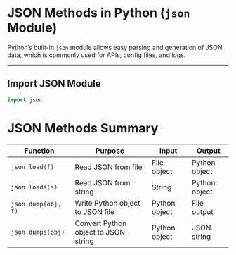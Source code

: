 # JSON Methods in Python (`json` Module)

Python’s built-in `json` module allows easy parsing and generation of JSON data, which is commonly used for APIs, config files, and logs.

---

## Import JSON Module
```python
import json
```

# JSON Methods Summary

| Function            | Purpose                             | Input           | Output         |
|---------------------|-------------------------------------|------------------|------------------|
| `json.load(f)`      | Read JSON from file                 | File object      | Python object    |
| `json.loads(s)`     | Read JSON from string               | String           | Python object    |
| `json.dump(obj, f)` | Write Python object to JSON file    | Python object    | File output      |
| `json.dumps(obj)`   | Convert Python object to JSON string| Python object    | JSON string      |

